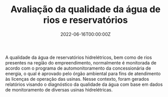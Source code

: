 ﻿---
date: "2022-06-16T00:00:00Z"
external_link: ""
image:
  caption: Lactec
  focal_point: "Center"
  placement: 1

summary: 
tags:
- Qualidade da água
- Finalizado
title: Avaliação da qualidade da água de rios e reservatórios
url_code: ""
url_pdf: ""
url_slides: ""
url_video: ""


show_date: false
share: false
profile: true
pager: false
---

### 

A qualidade da água de reservatórios hidrelétricos, bem como de rios presentes na região do empreendimento, normalmente é monitorada de acordo com o programa de automonitoramento da concessionária de energia, o qual é aprovado pelo órgão ambiental para fins de atendimento às licenças de operação das usinas. Nesse contexto, foram gerados relatórios visando o diagnóstico da qualidade da água com base em dados de monitoramento de diversas usinas hidrelétricas.

